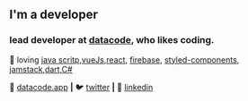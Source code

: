 
## I'm a developer

### lead  developer at [datacode][datacode.app], who likes coding.

<!-- 👨🏼‍💻 building [bradgarropy.com][website]  
🧠 learning [nextjs][next], [typescript][typescript]   -->
💜 loving [java scritp][java script],[vueJs][vueJs],[react][react], [firebase][firebase], [styled-components][styled], [jamstack][jamstack],[dart][dart],[C#][C#] 

🏡 [datacode.app][datacode.app]  **|** 
🐦 [twitter][twitter] **|** 
👔 [linkedin][linkedin]

[datacode.app]:https://www.datacode.app
<!-- [banner]: https://raw.githubusercontent.com/bradgarropy/bradgarropy/master/banner.png -->
[adobe]: https://adobe.com
[react]: http://reactjs.org
[firebase]: https://firebase.google.com
[styled]: https://styled-components.com
[jamstack]: https://jamstack.org
[next]: https://nextjs.org
[C#]:https://docs.microsoft.com/en-us/dotnet/csharp
[dart]:https://dart.dev
[vueJs]:https://vuejs.org
[java script]:https://www.javascript.com
<!-- [typescript]: https://www.typescriptlang.org -->
[website]: https://datacode.app
[twitter]: https://twitter.com/dev_farzad
[instagram]: https://www.instagram.com/_far.zad/
[linkedin]: https://www.linkedin.com/in/farzad-developer/
<!-- [npm]: https://npmjs.com/~bradgarropy -->

